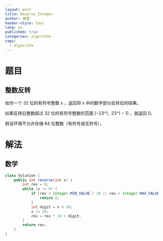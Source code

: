 ```yaml
---
layout: post
title: Reverse Integer
author: 细雪
header-style: text
lang: en
published: true
categories: algorithm
tags:
  - algorithm
---
```


# 题目
## 整数反转
给你一个 32 位的有符号整数 x ，返回将 x 中的数字部分反转后的结果。

如果反转后整数超过 32 位的有符号整数的范围 [−23^1,  23^1 − 1] ，就返回 0。

假设环境不允许存储 64 位整数（有符号或无符号）。

   
# 解法
## 数学
``` java
class Solution {
    public int reverse(int x) {
        int rev = 0;
        while (x != 0) {
            if (rev < Integer.MIN_VALUE / 10 || rev > Integer.MAX_VALUE / 10) {
                return 0;
            }
            int digit = x % 10;
            x /= 10;
            rev = rev * 10 + digit;
        }
        return rev;
    }
}
```